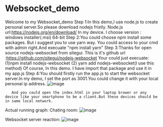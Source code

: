 # Websocket_demo
Welcome to my Websocket_demo
Step 1:In this demo,I use node.js to create personal server.So please download nodejs fristly.
       Node.js url:https://nodejs.org/en/download/
       In my device. I choose version : windows installer(.msi) 64-bit
Step 2:You could choose npm install some packages. But i suggest you to use yarn way.
       You could access to your cmd with admin right.And execuate "npm install yarn" 
Step 3:Thanks for open source nodejs-websocket from sitegui.
       This is it's github url :https://github.com/sitegui/nodejs-websocket
       Your could just execuate:(1)npm install nodejs-websocket (2) yarn add nodejs-websocket(I use this method)
       Of course, In this demo. I have import that package and use it in my app.js
Step 4:You should firstly run the app.js to start the websocket server.In my demo, I set the port as 3001.You could change it with your local personal ip address.
        ![image](https://user-images.githubusercontent.com/100348957/162728371-0e2db436-dca9-48be-a4f3-09238b48131c.png)


       And you could open the index.html in your laptop brower or any device like your smartphone to be a client.But these devices should be in same local network.
       
Actual running graph:
Chating room:
![image](https://user-images.githubusercontent.com/100348957/162729070-8a190946-3d7c-4e2e-b9da-3651fe742a74.png)

Websocket server reaction:
![image](https://user-images.githubusercontent.com/100348957/162729206-2d491dee-d1d9-4b00-8a66-5ad226c023cf.png)

       

